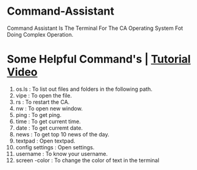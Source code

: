 # Command-Assistant
Command Assistant Is The Terminal For The CA Operating System Fot Doing Complex Operation.

# Some Helpful Command's | [Tutorial Video](https://live.staticflickr.com/video/52077088423/c42a4c6ec2/1080p.mp4?s=eyJpIjo1MjA3NzA4ODQyMywiZSI6MTY1Mjc3NTM0MCwicyI6ImIwOTdkYjQ5NDU2NmJhMzAyYjkwMDA1MmY4OGUwNjU2OTcyMjVlMTEiLCJ2IjoxfQ)
1. os.ls : To list out files and folders in the following path.
2. vipe : To open the file.
3. rs : To restart the CA.
4. nw : To open new window.
5. ping : To get ping.
6. time : To get current time.
7. date : To get curremt date.
8. news : To get top 10 news of the day.
9. textpad : Open textpad.
10. config settings : Open settings.
11. username : To know your username.
12. screen -color : To change the color of text in the terminal
